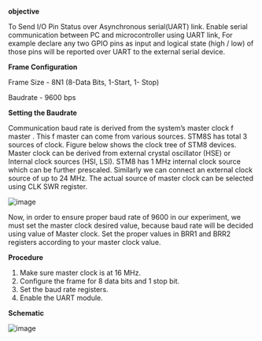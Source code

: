 **objective**

To Send I/O Pin Status over Asynchronous serial(UART) link. Enable serial
communication between PC and microcontroller
using UART link, For example declare any
two GPIO pins as input and logical state (high / low) of those pins will be reported over UART
to the external serial device.

**Frame Configuration**

Frame Size - 8N1 (8-Data Bits, 1-Start, 1- Stop)

Baudrate - 9600 bps

**Setting the Baudrate**

Communication baud rate is derived from the system’s master clock f master . This f master can come
from various sources. STM8S has total 3 sources of clock. Figure below shows the clock tree of
STM8 devices. Master clock can be derived from external crystal oscillator (HSE) or Internal
clock sources (HSI, LSI). STM8 has 1 MHz internal clock source which can be further prescaled.
Similarly we can connect an external clock source of up to 24 MHz. The actual source of master
clock can be selected using CLK SWR register.

![image](https://cloud.githubusercontent.com/assets/25156625/26523889/2562e076-4340-11e7-9e08-ff30f6d0e0b9.png)

Now, in order to ensure proper baud rate of 9600 in our experiment, we must set the master clock
desired value, because baud rate will be decided using value of Master clock. Set the proper
values in BRR1 and BRR2 registers according to your master clock value.

**Procedure**
1. Make sure master clock is at 16 MHz.
2. Configure the frame for 8 data bits and 1 stop bit.
3. Set the baud rate registers.
4. Enable the UART module.

**Schematic**

![image](https://cloud.githubusercontent.com/assets/25156625/26531627/3e202252-440a-11e7-89d0-7997b867b7b7.png)

